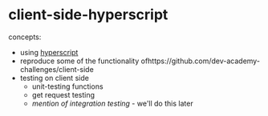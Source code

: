 # client-side-hyperscript

concepts: 

- using [hyperscript](https://github.com/dominictarr/hyperscript)
- reproduce some of the functionality ofhttps://github.com/dev-academy-challenges/client-side
- testing on client side
  - unit-testing functions
  - get request testing
  - _mention of integration testing_ - we'll do this later
